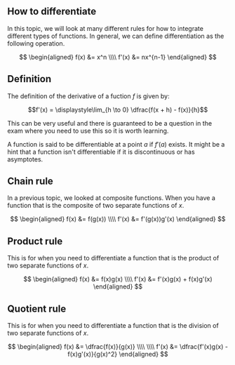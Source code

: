 ## How to differentiate

In this topic, we will look at many different rules for how to integrate different types of functions. In general, we can define differentiation as the following operation.

$$
\begin{aligned}
f(x) &= x^n \\\\
f'(x) &= nx^{n-1}
\end{aligned}
$$

## Definition

The definition of the derivative of a fuction $f$ is given by:

$$f'(x) = \displaystyle\lim_{h \to 0} \dfrac{f(x + h) - f(x)}{h}$$

This can be very useful and there is guaranteed to be a question in the exam where you need to use this so it is worth learning.

A function is said to be differentiable at a point $a$ if $f'(a)$ exists. It might be a hint that a function isn't differentiable if it is discontinuous or has asymptotes.

## Chain rule

In a previous topic, we looked at composite functions. When you have a function that is the composite of two separate functions of $x$.

$$
\begin{aligned}
f(x) &= f(g(x)) \\\\
f'(x) &= f'(g(x))g'(x)
\end{aligned}
$$

## Product rule

This is for when you need to differentiate a function that is the product of two separate functions of $x$.

$$
\begin{aligned}
f(x) &= f(x)g(x) \\\\
f'(x) &= f'(x)g(x) + f(x)g'(x)
\end{aligned}
$$

## Quotient rule

This is for when you need to differentiate a function that is the division of two separate functions of $x$.

$$
\begin{aligned}
f(x) &= \dfrac{f(x)}{g(x)} \\\\
\\\\
f'(x) &= \dfrac{f'(x)g(x) - f(x)g'(x)}{g(x)^2}
\end{aligned}
$$
